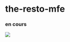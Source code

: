 # the-resto-mfe

### en cours

<img src="https://res.cloudinary.com/dbu3ntrbw/image/upload/v1661958757/the-resto-mfe_j3pe1i.png"/>
 <!-- <img src="https://res.cloudinary.com/dbu3ntrbw/image/upload/v1649756652/portfolio/Marvel_enxqfl.png"/> -->
